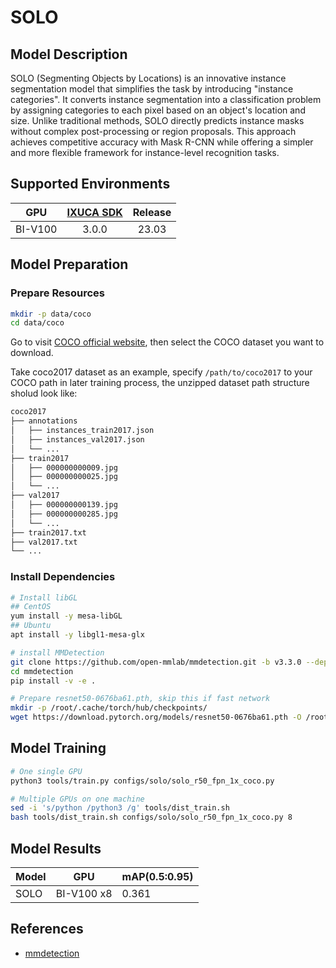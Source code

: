 # SOLO

## Model Description

SOLO (Segmenting Objects by Locations) is an innovative instance segmentation model that simplifies the task by
introducing "instance categories". It converts instance segmentation into a classification problem by assigning
categories to each pixel based on an object's location and size. Unlike traditional methods, SOLO directly predicts
instance masks without complex post-processing or region proposals. This approach achieves competitive accuracy with
Mask R-CNN while offering a simpler and more flexible framework for instance-level recognition tasks.

## Supported Environments

| GPU    | [IXUCA SDK](https://gitee.com/deep-spark/deepspark#%E5%A4%A9%E6%95%B0%E6%99%BA%E7%AE%97%E8%BD%AF%E4%BB%B6%E6%A0%88-ixuca) | Release |
| :----: | :----: | :----: |
| BI-V100 | 3.0.0     |  23.03  |

## Model Preparation

### Prepare Resources

```bash
mkdir -p data/coco
cd data/coco
```

Go to visit [COCO official website](https://cocodataset.org/#download), then select the COCO dataset you want to download.

Take coco2017 dataset as an example, specify `/path/to/coco2017` to your COCO path in later training process, the
unzipped dataset path structure sholud look like:

```bash
coco2017
├── annotations
│   ├── instances_train2017.json
│   ├── instances_val2017.json
│   └── ...
├── train2017
│   ├── 000000000009.jpg
│   ├── 000000000025.jpg
│   └── ...
├── val2017
│   ├── 000000000139.jpg
│   ├── 000000000285.jpg
│   └── ...
├── train2017.txt
├── val2017.txt
└── ...
```

### Install Dependencies

```bash
# Install libGL
## CentOS
yum install -y mesa-libGL
## Ubuntu
apt install -y libgl1-mesa-glx

# install MMDetection
git clone https://github.com/open-mmlab/mmdetection.git -b v3.3.0 --depth=1
cd mmdetection
pip install -v -e .

# Prepare resnet50-0676ba61.pth, skip this if fast network
mkdir -p /root/.cache/torch/hub/checkpoints/
wget https://download.pytorch.org/models/resnet50-0676ba61.pth -O /root/.cache/torch/hub/checkpoints/resnet50-0676ba61.pth
```

## Model Training

```bash
# One single GPU
python3 tools/train.py configs/solo/solo_r50_fpn_1x_coco.py

# Multiple GPUs on one machine
sed -i 's/python /python3 /g' tools/dist_train.sh
bash tools/dist_train.sh configs/solo/solo_r50_fpn_1x_coco.py 8
```

## Model Results

| Model | GPU        | mAP(0.5:0.95) |
|-------|------------|---------------|
| SOLO  | BI-V100 x8 | 0.361         |

## References

- [mmdetection](https://github.com/open-mmlab/mmdetection)
